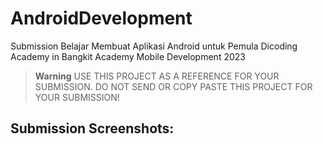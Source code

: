 # AndroidDevelopment
Submission Belajar Membuat Aplikasi Android untuk Pemula Dicoding Academy in Bangkit Academy Mobile Development 2023

> **Warning**
> USE THIS PROJECT AS A REFERENCE FOR YOUR SUBMISSION. DO NOT SEND OR COPY PASTE THIS PROJECT FOR YOUR SUBMISSION!

## Submission Screenshots: 
